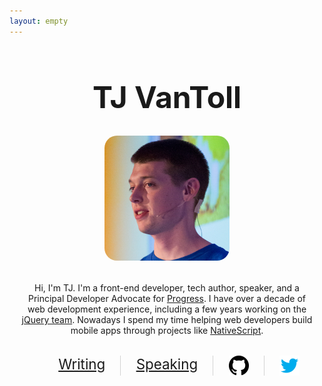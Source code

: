 ```yaml
---
layout: empty
---
```


<style>
  body {
    border: none;
  }
  .container {
    max-width: 800px;
    margin: 20px auto 0;
    text-align: center;
    padding: 0 1rem;
  }
  h1 {
    font-size: 3rem;
  }
  .profile-image {
    border-radius: 10%;
    height: 200px;
  }
  p {
    max-width: 600px;
    text-align: center;
    margin: 1rem auto 2rem;
  }
  ul {
    display: flex;
    justify-content: center;
    font-size: 1.4rem;
    margin: 0 auto 1.5rem;
    max-width: 600px;
  }
  li {
    list-style: none;
    flex-grow: 1;
    border-right: 1px solid lightgray;
  }
  li:last-child {
    border: none;
  }
  .divider {
    color: lightgray;
  }
  .svg-image {
    height: 2rem;
    width: 2rem;
    vertical-align: middle;
  }
</style>

<div class="container">
  <h1>TJ VanToll</h1>

  <img class="profile-image"
    src="/images/me/headshot-big.jpg"
    alt="Me presenting at TelerikNEXT">

  <p>
    Hi, I'm TJ. I'm a front-end developer, tech author, speaker, and a
    Principal Developer Advocate for <a href="https://www.progress.com">Progress</a>.
    I have over a decade of web development experience, including a few years working
    on the <a href="https://jquery.org/team/">jQuery team</a>. Nowadays I spend my time
    helping web developers build mobile apps through projects like
    <a href="https://www.nativescript.org">NativeScript</a>.
  </p>

  <ul>
    <li>
      <a href="/writing">Writing</a>
    </li>
    <li>
      <a href="/speaking">Speaking</a>
    </li>
    <li>
      <a href="https://github.com/tjvantoll">
        <img class="svg-image" src="/images/icons/github.svg" alt="GitHub" height="40" width="40">
      </a>
    </li>
    <li>
      <a href="https://twitter.com/tjvantoll">
        <img class="svg-image" src="/images/icons/twitter.svg" alt="Twitter" height="40" width="40">
      </a>
    </li>
  </ul>
</div>